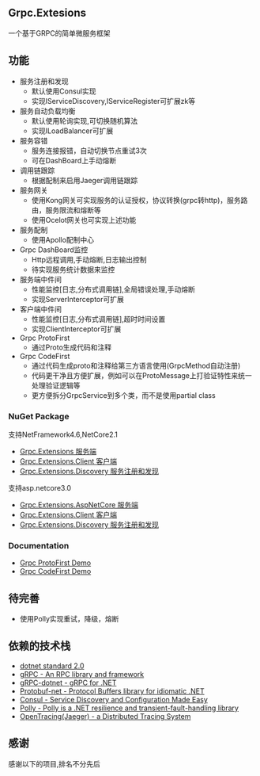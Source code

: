 ## Grpc.Extesions
一个基于GRPC的简单微服务框架

## 功能
- 服务注册和发现
    - 默认使用Consul实现
    - 实现IServiceDiscovery,IServiceRegister可扩展zk等
- 服务自动负载均衡
    - 默认使用轮询实现,可切换随机算法
    - 实现ILoadBalancer可扩展
- 服务容错
    - 服务连接报错，自动切换节点重试3次
    - 可在DashBoard上手动熔断
- 调用链跟踪
    - 根据配制来启用Jaeger调用链跟踪
- 服务网关
    - 使用Kong网关可实现服务的认证授权，协议转换(grpc转http)，服务路由，服务限流和熔断等
    - 使用Ocelot网关也可实现上述功能 
- 服务配制
    - 使用Apollo配制中心
- Grpc DashBoard监控
    - Http远程调用,手动熔断,日志输出控制
    - 待实现服务统计数据来监控
- 服务端中件间
    - 性能监控[日志,分布式调用链],全局错误处理,手动熔断
    - 实现ServerInterceptor可扩展	
- 客户端中件间
    - 性能监控[日志,分布式调用链],超时时间设置
    - 实现ClientInterceptor可扩展
- Grpc ProtoFirst
    - 通过Proto生成代码和注释
- Grpc CodeFirst
    - 通过代码生成proto和注释给第三方语言使用(GrpcMethod自动注册)
    - 代码更干净且方便扩展，例如可以在ProtoMessage上打验证特性来统一处理验证逻辑等
    - 更方便拆分GrpcService到多个类，而不是使用partial class

### NuGet Package
支持NetFramework4.6,NetCore2.1
- [Grpc.Extensions 服务端](https://www.nuget.org/packages/FM.Grpc.Extensions/)
- [Grpc.Extensions.Client 客户端](https://www.nuget.org/packages/FM.Grpc.Extensions.Client/)
- [Grpc.Extensions.Discovery 服务注册和发现](https://www.nuget.org/packages/FM.Grpc.Extensions.Discovery/)

支持asp.netcore3.0
- [Grpc.Extensions.AspNetCore 服务端](https://www.nuget.org/packages/FM.Grpc.Extensions.AspNetCore/)
- [Grpc.Extensions.Client 客户端](https://www.nuget.org/packages/FM.Grpc.Extensions.Client/)
- [Grpc.Extensions.Discovery 服务注册和发现](https://www.nuget.org/packages/FM.Grpc.Extensions.Discovery/)

### Documentation
- [Grpc ProtoFirst Demo](https://github.com/yileicn/Grpc.Extensions/tree/master/examples/Greeter)
- [Grpc CodeFirst Demo](https://github.com/yileicn/Grpc.Extensions/tree/master/examples/CodeFirst)



## 待完善
- 使用Polly实现重试，降级，熔断

## 依赖的技术栈
-  [dotnet standard 2.0]()
-  [gRPC - An RPC library and framework](https://github.com/grpc/grpc)
-  [gRPC-dotnet - gRPC for .NET](https://github.com/grpc/grpc-dotnet)
-  [Protobuf-net - Protocol Buffers library for idiomatic .NET](https://github.com/protobuf-net/protobuf-net)
-  [Consul - Service Discovery and Configuration Made Easy](https://consul.io)
-  [Polly - Polly is a .NET resilience and transient-fault-handling library](https://github.com/App-vNext/Polly)
-  [OpenTracing(Jaeger) - a Distributed Tracing System](https://github.com/jaegertracing/jaeger)

## 感谢
感谢以下的项目,排名不分先后
